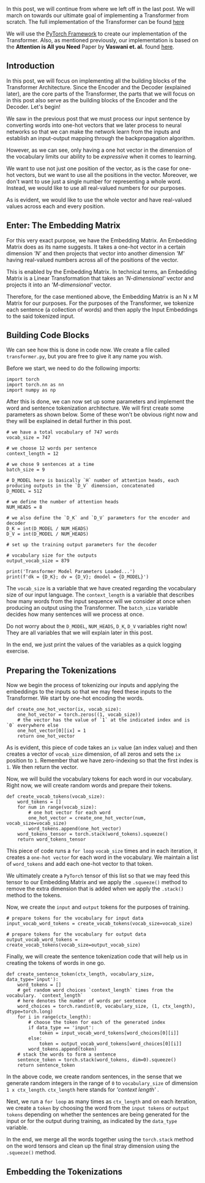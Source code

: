 
In this post, we will continue from where we left off in the last post. We will march on towards our ultimate goal of implementing a Transformer from scratch. The full implementation of the Transformer can be found [here](https://gist.github.com/tushar-c/d0c6b51822f1daf067b51cb68788acd7)

We will use the [PyTorch Framework](https://pytorch.org/) to create our implementation of the Transformer. Also, as mentioned previously, our implementation is based on the **Attention is All you Need** Paper by **Vaswani et. al.** found [here](https://arxiv.org/abs/1706.03762).

## Introduction

In this post, we will focus on implementing all the building blocks of the Transformer Architecture. Since the Encoder and the Decoder (explained later), are the core parts of the Transformer, the parts that we will focus on in this post also serve as the building blocks of the Encoder and the Decoder. Let's begin!

We saw in the previous post that we must process our input sentence by converting words into one-hot vectors that we later process to neural networks so that we can make the network learn from the inputs and establish an input-output mapping through the backpropagation algorithm. 

However, as we can see, only having a one hot vector in the dimension of the vocabulary limits our ability to be _expressive_ when it comes to learning. 

We want to use not just one position of the vector, as is the case for one-hot vectors, but we want to use all the positions in the vector. Moreover, we don't want to use just a single number for representing a whole word. Instead, we would like to use all real-valued numbers for our purposes. 

As is evident, we would like to use the whole vector and have real-valued values across each and every position. 

## Enter: The Embedding Matrix

For this very exact purpose, we have the Embedding Matrix. An Embedding Matrix does as its name suggests. It takes a one-hot vector in a certain dimension _'N'_  and then projects that vector into another dimension _'M'_  having real-valued numbers across all of the positions of the vector. 

This is enabled by the Embedding Matrix. In technical terms, an Embedding Matrix is a Linear Transformation that takes an _'N-dimensional'_ vector and projects it into an _'M-dimensional'_  vector.

Therefore, for the case mentioned above, the Embedding Matrix is an N x M Matrix for our purposes. For the purposes of the Transformer, we tokenize each sentence (a collection of words) and then apply the Input Embeddings to the said tokenized input.

## Building Code Blocks

We can see how this is done in code now. We create a file called `transformer.py`, but you are free to give it any name you wish. 

Before we start, we need to do the following imports:

```
import torch
import torch.nn as nn
import numpy as np
```

After this is done, we can now set up some parameters and implement the word and sentence tokenization architecture. We will first create some parameters as shown below. Some of these won't be obvious right now and they will be explained in detail further in this post.

```
# we have a total vocabulary of 747 words
vocab_size = 747

# we choose 12 words per sentence
context_length = 12

# we chose 9 sentences at a time
batch_size = 9

# D_MODEL here is basically `H` number of attention heads, each producing outputs in the `D_V` dimension, concatenated
D_MODEL = 512

# we define the number of attention heads
NUM_HEADS = 8

# we also define the `D_K` and `D_V` parameters for the encoder and decoder
D_K = int(D_MODEL / NUM_HEADS)
D_V = int(D_MODEL / NUM_HEADS)

# set up the training output parameters for the decoder

# vocabulary size for the outputs
output_vocab_size = 879

print('Transformer Model Parameters Loaded...')
print(f'dk = {D_K}; dv = {D_V}; dmodel = {D_MODEL}')
```

The `vocab_size` is a variable that we have created regarding the vocabulary size of our input language. The `context_length` is a variable that describes how many words from the input sequence will we consider at once when producing an output using the Transformer. The `batch_size` variable decides how many sentences will we process at once.

Do not worry about the `D_MODEL`, `NUM_HEADS`, `D_K`, `D_V` variables right now! They are all variables that we will explain later in this post.

In the end, we just print the values of the variables as a quick logging exercise.

## Preparing the Tokenizations

Now we begin the process of tokenizing our inputs and applying the embeddings to the inputs so that we may feed these inputs to the Transformer. We start by one-hot encoding the words.

```
def create_one_hot_vector(ix, vocab_size):
    one_hot_vector = torch.zeros((1, vocab_size))
    # the vector has the value of `1` at the indicated index and is `0` everywhere else
    one_hot_vector[0][ix] = 1
    return one_hot_vector
```

As is evident, this piece of code takes an `ix` value (an index value) and then creates a vector of `vocab_size` dimension, of all zeros and sets the `ix` position to `1`. Remember that we have zero-indexing so that the first index is `1`. We then return the vector. 

Now, we will build the vocabulary tokens for each word in our vocabulary. Right now, we will create random words and prepare their tokens.


```
def create_vocab_tokens(vocab_size):
    word_tokens = []
    for num in range(vocab_size):    
        # one hot vector for each word
        one_hot_vector = create_one_hot_vector(num, vocab_size=vocab_size)
        word_tokens.append(one_hot_vector)
    word_tokens_tensor = torch.stack(word_tokens).squeeze()
    return word_tokens_tensor
```

This piece of code runs a `for loop` `vocab_size` times and in each iteration, it creates a `one-hot vector` for each word in the vocabulary. We maintain a list of `word_tokens` and add each one-hot vector to that token. 

We ultimately create a `PyTorch` tensor of this list so that we may feed this tensor to our Embedding Matrix and we apply the `.squeeze()` method to remove the extra dimension that is added when we apply the `.stack()` method to the tokens.

Now, we create the `input` and `output` tokens for the purposes of training. 

```
# prepare tokens for the vocabulary for input data
input_vocab_word_tokens = create_vocab_tokens(vocab_size=vocab_size)

# prepare tokens for the vocabulary for output data
output_vocab_word_tokens = create_vocab_tokens(vocab_size=output_vocab_size)
```

Finally, we will create the sentence tokenization code that will help us in creating the tokens of words in one go.

```
def create_sentence_token(ctx_length, vocabulary_size, data_type='input'):
    word_tokens = []
    # get random word choices `context_length` times from the vocabulary. `context_length`
    # here denotes the number of words per sentence
    word_choices = torch.randint(0, vocabulary_size, (1, ctx_length), dtype=torch.long)
    for i in range(ctx_length):
        # choose the token for each of the generated index
        if data_type == 'input':
            token = input_vocab_word_tokens[word_choices[0][i]]
        else:
            token = output_vocab_word_tokens[word_choices[0][i]]
        word_tokens.append(token)
    # stack the words to form a sentence
    sentence_token = torch.stack(word_tokens, dim=0).squeeze()
    return sentence_token
```

In the above code, we create random sentences, in the sense that we generate random integers in the range of `0` to `vocabulary_size` of dimension `1 x ctx_length`. `ctx_length` here stands for _'context length'_ . 

Next, we run a `for loop` as many times as `ctx_length` and on each iteration, we create a `token` by choosing the word from the `input tokens` or `output tokens` depending on whether the sentences are being generated for the input or for the output during training, as indicated by the `data_type` variable.

In the end, we merge all the words together using the `torch.stack` method on the word tensors and clean up the final stray dimension using the `.squeeze()` method.


## Embedding the Tokenizations



